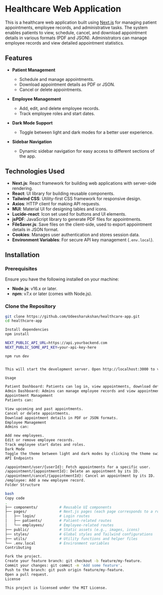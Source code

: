 # Healthcare Web Application

This is a healthcare web application built using [Next.js](https://nextjs.org/) for managing patient appointments, employee records, and administrative tasks. The system enables patients to view, schedule, cancel, and download appointment details in various formats (PDF and JSON). Administrators can manage employee records and view detailed appointment statistics. 

## Features

- **Patient Management**
  - Schedule and manage appointments.
  - Download appointment details as PDF or JSON.
  - Cancel or delete appointments.

- **Employee Management**
  - Add, edit, and delete employee records.
  - Track employee roles and start dates.

- **Dark Mode Support**
  - Toggle between light and dark modes for a better user experience.

- **Sidebar Navigation**
  - Dynamic sidebar navigation for easy access to different sections of the app.

## Technologies Used

- **Next.js**: React framework for building web applications with server-side rendering.
- **React**: UI library for building reusable components.
- **Tailwind CSS**: Utility-first CSS framework for responsive design.
- **Axios**: HTTP client for making API requests.
- **MUI**: Material UI for designing tables and icons.
- **Lucide-react**: Icon set used for buttons and UI elements.
- **jsPDF**: JavaScript library to generate PDF files for appointments.
- **FileSaver.js**: Save files on the client-side, used to export appointment details in JSON format.
- **Cookies**: Manages user authentication and stores session data.
- **Environment Variables**: For secure API key management (`.env.local`).

## Installation

### Prerequisites

Ensure you have the following installed on your machine:

- **Node.js**: v16.x or later.
- **npm**: v7.x or later (comes with Node.js).

### Clone the Repository

```bash
git clone https://github.com/Udeesharukshan/healthcare-app.git
cd healthcare-app

Install dependencies
npm install

NEXT_PUBLIC_API_URL=https://api.yourbackend.com
NEXT_PUBLIC_SOME_API_KEY=your-api-key-here

npm run dev


This will start the development server. Open http://localhost:3000 to view the application.

Usage

Patient Dashboard: Patients can log in, view appointments, download details, and manage their schedules.
Admin Dashboard: Admins can manage employee records and view appointment statistics.
Appointment Management
Patients can:

View upcoming and past appointments.
Cancel or delete appointments.
Download appointment details in PDF or JSON formats.
Employee Management
Admins can:

Add new employees.
Edit or remove employee records.
Track employee start dates and roles.
Dark Mode
Toggle the theme between light and dark modes by clicking the theme switcher.
API Endpoints

/appointment/user/{userId}: Fetch appointments for a specific user.
/appointment/{appointmentId}: Delete an appointment by its ID.
/appointment/cancel/{appointmentId}: Cancel an appointment by its ID.
/employee: Add a new employee record.
Folder Structure

bash
Copy code
.
├── components/          # Reusable UI components
├── pages/               # Next.js pages (each page corresponds to a route)
│   ├── login/           # Login routes
│   ├── patients/        # Patient-related routes
│   └── employees/       # Employee-related routes
├── public/              # Static assets (e.g., images, icons)
├── styles/              # Global styles and Tailwind configurations
├── utils/               # Utility functions and helper files
└── .env.local           # Environment variables
Contributing

Fork the project.
Create your feature branch: git checkout -b feature/my-feature.
Commit your changes: git commit -m 'Add some feature'.
Push to the branch: git push origin feature/my-feature.
Open a pull request.
License

This project is licensed under the MIT License.
